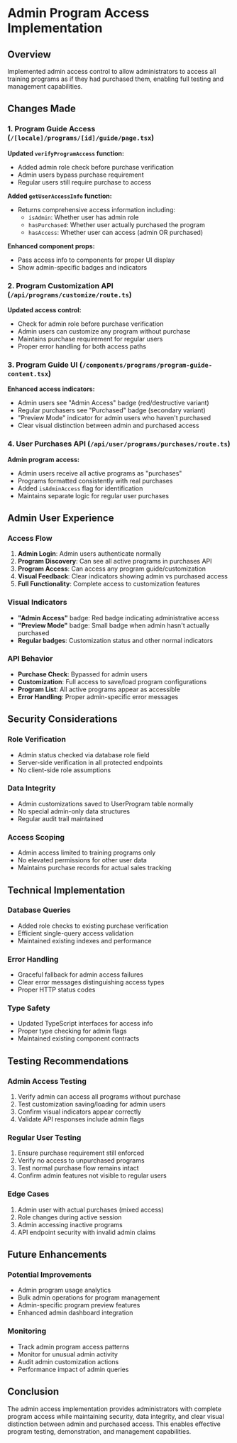 # Admin Program Access Implementation

## Overview
Implemented admin access control to allow administrators to access all training programs as if they had purchased them, enabling full testing and management capabilities.

## Changes Made

### 1. Program Guide Access (`/[locale]/programs/[id]/guide/page.tsx`)

**Updated `verifyProgramAccess` function:**
- Added admin role check before purchase verification
- Admin users bypass purchase requirement
- Regular users still require purchase to access

**Added `getUserAccessInfo` function:**
- Returns comprehensive access information including:
  - `isAdmin`: Whether user has admin role
  - `hasPurchased`: Whether user actually purchased the program
  - `hasAccess`: Whether user can access (admin OR purchased)

**Enhanced component props:**
- Pass access info to components for proper UI display
- Show admin-specific badges and indicators

### 2. Program Customization API (`/api/programs/customize/route.ts`)

**Updated access control:**
- Check for admin role before purchase verification
- Admin users can customize any program without purchase
- Maintains purchase requirement for regular users
- Proper error handling for both access paths

### 3. Program Guide UI (`/components/programs/program-guide-content.tsx`)

**Enhanced access indicators:**
- Admin users see "Admin Access" badge (red/destructive variant)
- Regular purchasers see "Purchased" badge (secondary variant)
- "Preview Mode" indicator for admin users who haven't purchased
- Clear visual distinction between admin and purchased access

### 4. User Purchases API (`/api/user/programs/purchases/route.ts`)

**Admin program access:**
- Admin users receive all active programs as "purchases"
- Programs formatted consistently with real purchases
- Added `isAdminAccess` flag for identification
- Maintains separate logic for regular user purchases

## Admin User Experience

### Access Flow
1. **Admin Login**: Admin users authenticate normally
2. **Program Discovery**: Can see all active programs in purchases API
3. **Program Access**: Can access any program guide/customization
4. **Visual Feedback**: Clear indicators showing admin vs purchased access
5. **Full Functionality**: Complete access to customization features

### Visual Indicators
- **"Admin Access"** badge: Red badge indicating administrative access
- **"Preview Mode"** badge: Small badge when admin hasn't actually purchased
- **Regular badges**: Customization status and other normal indicators

### API Behavior
- **Purchase Check**: Bypassed for admin users
- **Customization**: Full access to save/load program configurations
- **Program List**: All active programs appear as accessible
- **Error Handling**: Proper admin-specific error messages

## Security Considerations

### Role Verification
- Admin status checked via database role field
- Server-side verification in all protected endpoints
- No client-side role assumptions

### Data Integrity
- Admin customizations saved to UserProgram table normally
- No special admin-only data structures
- Regular audit trail maintained

### Access Scoping
- Admin access limited to training programs only
- No elevated permissions for other user data
- Maintains purchase records for actual sales tracking

## Technical Implementation

### Database Queries
- Added role checks to existing purchase verification
- Efficient single-query access validation
- Maintained existing indexes and performance

### Error Handling
- Graceful fallback for admin access failures
- Clear error messages distinguishing access types
- Proper HTTP status codes

### Type Safety
- Updated TypeScript interfaces for access info
- Proper type checking for admin flags
- Maintained existing component contracts

## Testing Recommendations

### Admin Access Testing
1. Verify admin can access all programs without purchase
2. Test customization saving/loading for admin users
3. Confirm visual indicators appear correctly
4. Validate API responses include admin flags

### Regular User Testing
1. Ensure purchase requirement still enforced
2. Verify no access to unpurchased programs
3. Test normal purchase flow remains intact
4. Confirm admin features not visible to regular users

### Edge Cases
1. Admin user with actual purchases (mixed access)
2. Role changes during active session
3. Admin accessing inactive programs
4. API endpoint security with invalid admin claims

## Future Enhancements

### Potential Improvements
- Admin program usage analytics
- Bulk admin operations for program management
- Admin-specific program preview features
- Enhanced admin dashboard integration

### Monitoring
- Track admin program access patterns
- Monitor for unusual admin activity
- Audit admin customization actions
- Performance impact of admin queries

## Conclusion

The admin access implementation provides administrators with complete program access while maintaining security, data integrity, and clear visual distinction between admin and purchased access. This enables effective program testing, demonstration, and management capabilities.